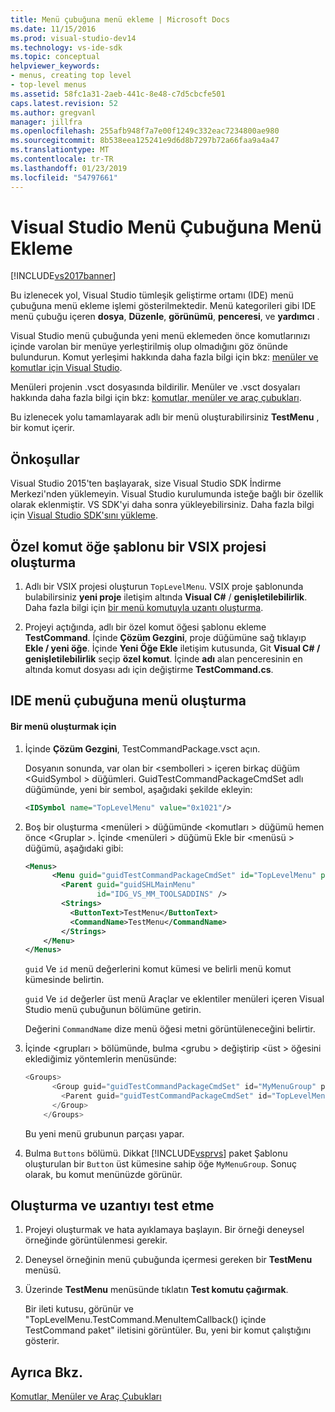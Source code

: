 ```yaml
---
title: Menü çubuğuna menü ekleme | Microsoft Docs
ms.date: 11/15/2016
ms.prod: visual-studio-dev14
ms.technology: vs-ide-sdk
ms.topic: conceptual
helpviewer_keywords:
- menus, creating top level
- top-level menus
ms.assetid: 58fc1a31-2aeb-441c-8e48-c7d5cbcfe501
caps.latest.revision: 52
ms.author: gregvanl
manager: jillfra
ms.openlocfilehash: 255afb948f7a7e00f1249c332eac7234800ae980
ms.sourcegitcommit: 8b538eea125241e9d6d8b7297b72a66faa9a4a47
ms.translationtype: MT
ms.contentlocale: tr-TR
ms.lasthandoff: 01/23/2019
ms.locfileid: "54797661"
---
```

# <a name="adding-a-menu-to-the-visual-studio-menu-bar"></a>Visual Studio Menü Çubuğuna Menü Ekleme
[!INCLUDE[vs2017banner](../includes/vs2017banner.md)]

Bu izlenecek yol, Visual Studio tümleşik geliştirme ortamı (IDE) menü çubuğuna menü ekleme işlemi gösterilmektedir. Menü kategorileri gibi IDE menü çubuğu içeren **dosya**, **Düzenle**, **görünümü**, **penceresi**, ve **yardımcı** .

 Visual Studio menü çubuğunda yeni menü eklemeden önce komutlarınızı içinde varolan bir menüye yerleştirilmiş olup olmadığını göz önünde bulundurun. Komut yerleşimi hakkında daha fazla bilgi için bkz: [menüler ve komutlar için Visual Studio](../extensibility/ux-guidelines/menus-and-commands-for-visual-studio.md).

 Menüleri projenin .vsct dosyasında bildirilir. Menüler ve .vsct dosyaları hakkında daha fazla bilgi için bkz: [komutlar, menüler ve araç çubukları](../extensibility/internals/commands-menus-and-toolbars.md).

 Bu izlenecek yolu tamamlayarak adlı bir menü oluşturabilirsiniz **TestMenu** , bir komut içerir.

## <a name="prerequisites"></a>Önkoşullar
 Visual Studio 2015'ten başlayarak, size Visual Studio SDK İndirme Merkezi'nden yüklemeyin. Visual Studio kurulumunda isteğe bağlı bir özellik olarak eklenmiştir. VS SDK'yi daha sonra yükleyebilirsiniz. Daha fazla bilgi için [Visual Studio SDK'sını yükleme](../extensibility/installing-the-visual-studio-sdk.md).

## <a name="creating-a-vsix-project-that-has-a-custom-command-item-template"></a>Özel komut öğe şablonu bir VSIX projesi oluşturma

1.  Adlı bir VSIX projesi oluşturun `TopLevelMenu`. VSIX proje şablonunda bulabilirsiniz **yeni proje** iletişim altında **Visual C#** / **genişletilebilirlik**.  Daha fazla bilgi için [bir menü komutuyla uzantı oluşturma](../extensibility/creating-an-extension-with-a-menu-command.md).

2.  Projeyi açtığında, adlı bir özel komut öğesi şablonu ekleme **TestCommand**. İçinde **Çözüm Gezgini**, proje düğümüne sağ tıklayıp **Ekle / yeni öğe**. İçinde **Yeni Öğe Ekle** iletişim kutusunda, Git **Visual C# / genişletilebilirlik** seçip **özel komut**. İçinde **adı** alan penceresinin en altında komut dosyası adı için değiştirme **TestCommand.cs**.

## <a name="creating-a-menu-on-the-ide-menu-bar"></a>IDE menü çubuğuna menü oluşturma

#### <a name="to-create-a-menu"></a>Bir menü oluşturmak için

1.  İçinde **Çözüm Gezgini**, TestCommandPackage.vsct açın.

     Dosyanın sonunda, var olan bir \<sembolleri > içeren birkaç düğüm \<GuidSymbol > düğümleri. GuidTestCommandPackageCmdSet adlı düğümünde, yeni bir sembol, aşağıdaki şekilde ekleyin:

    ```xml
    <IDSymbol name="TopLevelMenu" value="0x1021"/>
    ```

2.  Boş bir oluşturma \<menüleri > düğümünde \<komutları > düğümü hemen önce \<Gruplar >. İçinde \<menüleri > düğümü Ekle bir \<menüsü > düğümü, aşağıdaki gibi:

    ```xml
    <Menus>
          <Menu guid="guidTestCommandPackageCmdSet" id="TopLevelMenu" priority="0x700" type="Menu">
            <Parent guid="guidSHLMainMenu"
                    id="IDG_VS_MM_TOOLSADDINS" />
            <Strings>
              <ButtonText>TestMenu</ButtonText>
              <CommandName>TestMenu</CommandName>
            </Strings>
        </Menu>
    </Menus>
    ```

     `guid` Ve `id` menü değerlerini komut kümesi ve belirli menü komut kümesinde belirtin.

     `guid` Ve `id` değerler üst menü Araçlar ve eklentiler menüleri içeren Visual Studio menü çubuğunun bölümüne getirin.

     Değerini `CommandName` dize menü öğesi metni görüntüleneceğini belirtir.

3.  İçinde \<grupları > bölümünde, bulma \<grubu > değiştirip \<üst > öğesini eklediğimiz yöntemlerin menüsünde:

    ```csharp
    <Groups>
          <Group guid="guidTestCommandPackageCmdSet" id="MyMenuGroup" priority="0x0600">
            <Parent guid="guidTestCommandPackageCmdSet" id="TopLevelMenu"/>
          </Group>
        </Groups>
    ```

     Bu yeni menü grubunun parçası yapar.

4.  Bulma `Buttons` bölümü. Dikkat [!INCLUDE[vsprvs](../includes/vsprvs-md.md)] paket Şablonu oluşturulan bir `Button` üst kümesine sahip öğe `MyMenuGroup`. Sonuç olarak, bu komut menünüzde görünür.

## <a name="building-and-testing-the-extension"></a>Oluşturma ve uzantıyı test etme

1.  Projeyi oluşturmak ve hata ayıklamaya başlayın. Bir örneği deneysel örneğinde görüntülenmesi gerekir.

2.  Deneysel örneğinin menü çubuğunda içermesi gereken bir **TestMenu** menüsü.

3.  Üzerinde **TestMenu** menüsünde tıklatın **Test komutu çağırmak**.

     Bir ileti kutusu, görünür ve "TopLevelMenu.TestCommand.MenuItemCallback() içinde TestCommand paket" iletisini görüntüler. Bu, yeni bir komut çalıştığını gösterir.

## <a name="see-also"></a>Ayrıca Bkz.
 [Komutlar, Menüler ve Araç Çubukları](../extensibility/internals/commands-menus-and-toolbars.md)
